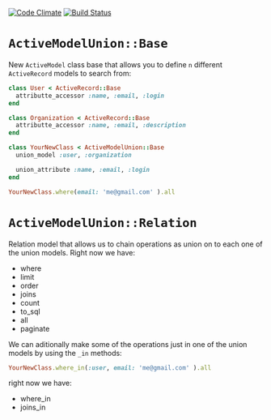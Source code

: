 [![Code Climate](https://codeclimate.com/github/andresbravog/active-model-union.png)](https://codeclimate.com/github/andresbravog/active-model-union)
[![Build Status](https://travis-ci.org/andresbravog/active-model-union.svg?branch=master)](https://travis-ci.org/andresbravog/active-model-union)

# `ActiveModelUnion::Base`

New `ActiveModel` class base that allows you to define `n` different `ActiveRecord` models to search from:

```Ruby
class User < ActiveRecord::Base
  attributte_accessor :name, :email, :login
end

class Organization < ActiveRecord::Base
  attributte_accessor :name, :email, :description
end

class YourNewClass < ActiveModelUnion::Base
  union_model :user, :organization

  union_attribute :name, :email, :login
end

YourNewClass.where(email: 'me@gmail.com' ).all
```

# `ActiveModelUnion::Relation`

Relation model that allows us to chain operations as union on to each one of the union models. Right now we have:

* where
* limit
* order
* joins
* count
* to_sql
* all
* paginate

We can aditionally make some of the operations just in one of the union models by using the `_in` methods:

```Ruby
YourNewClass.where_in(:user, email: 'me@gmail.com' ).all
```

right now we have:

* where_in
* joins_in

